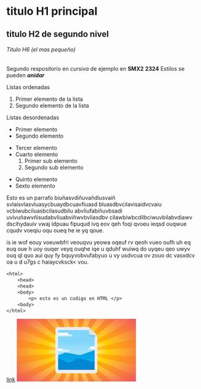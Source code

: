 # titulo H1 principal

## titulo H2 de segundo nivel

###### Titulo H6 (el mas pequeño)

Segundo respositorio en _cursiva_ de ejemplo en __SMX2__ **2324**
Estilos se pueden **_anidar_**

Listas ordenadas
1. Primer elemento de la lista
2. Segundo elemento de la lista

Listas desordenadas

* Primer elemento
* Segundo elemento
- Tercer elemento
- Cuarto elemento
    1. Primer sub elemento
    2. Segundo sub elemento
+ Quinto elemento
+ Sexto elemento

Esto es un parrafo biuñasvdiñuvañdiusvaiñ svlaisvlasvluasycbuaydbcuavfiuasd bluasdbvcilavisaidvcvaiu vcbiwubciluasbcilasudbilu abvliufabiñuvbsadi uvivuñawvñisudabvliuabviñwvbvliasdbv cilawbiwbcdilbciwuvbilabvdiawv dscihydauiv vwaj idpuau fipuqud ivq eov qeh foqi qvoeu ieqsd ouqwue cqudv voeqiu oqu oueq he ie yq qoue.

is ie wof eouy voeuwbfri veouqvu yeowa oqeuf rv qeoh vueo oufh uh eq euq oue h uoy ouqer veyq ouqhe iqe u qduhf wuiwq do uyqeu qeo uwyv ouq ql quo aui quy fy bquyvobvufabyuo u vy   usdvcua ov zouo dc vasxdcv oa  u d u7gs c haiaycvksck< vou.

```
<html>
    <head>
    <head>
    <body>
        <p> esto es un codigo en HTML </p>
    <body>
</html>
```
[link](https://www.fje.edu/ca/jesuites-bellvitge "Enlace a la web del cole")
![imagen](https://github.com/PaulMoralLuque/repositorio2/blob/main/descarga.jpeg "titulo")

